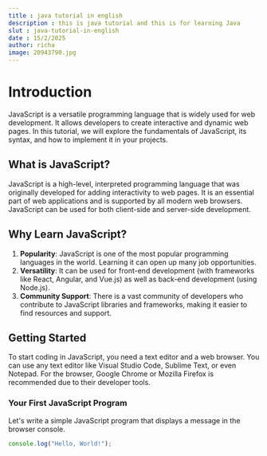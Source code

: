 ```yaml
---
title : java tutorial in english
description : this is java tutorial and this is for learning Java
slut : java-tutorial-in-english 
date : 15/2/2025
author: richa
image: 20943790.jpg
---
```


# Introduction

JavaScript is a versatile programming language that is widely used for web development. It allows developers to create interactive and dynamic web pages. In this tutorial, we will explore the fundamentals of JavaScript, its syntax, and how to implement it in your projects.

## What is JavaScript?

JavaScript is a high-level, interpreted programming language that was originally developed for adding interactivity to web pages. It is an essential part of web applications and is supported by all modern web browsers. JavaScript can be used for both client-side and server-side development.

## Why Learn JavaScript?

1. **Popularity**: JavaScript is one of the most popular programming languages in the world. Learning it can open up many job opportunities.
2. **Versatility**: It can be used for front-end development (with frameworks like React, Angular, and Vue.js) as well as back-end development (using Node.js).
3. **Community Support**: There is a vast community of developers who contribute to JavaScript libraries and frameworks, making it easier to find resources and support.

## Getting Started

To start coding in JavaScript, you need a text editor and a web browser. You can use any text editor like Visual Studio Code, Sublime Text, or even Notepad. For the browser, Google Chrome or Mozilla Firefox is recommended due to their developer tools.

### Your First JavaScript Program

Let's write a simple JavaScript program that displays a message in the browser console.

```javascript
console.log("Hello, World!");

